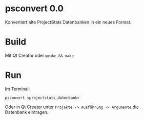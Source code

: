 psconvert 0.0
=============

Konvertiert alte ProjectStats Datenbanken in ein neues Format.

Build
=====

Mit Qt Creator oder `qmake && make`

Run
===

Im Terminal:
````
psconvert <projectstats_datenbank>
````

Oder in Qt Creator unter `Projekte -> Ausführung -> Argumente` die Datenbank eintragen.
